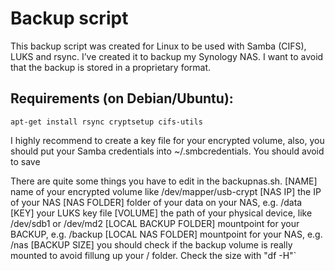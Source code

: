 Backup script
=============

This backup script was created for Linux to be used with Samba (CIFS), LUKS and rsync. I’ve created it to backup my Synology NAS. I want to avoid that the backup is stored in a proprietary format.

Requirements (on Debian/Ubuntu):
--------------------------------
`apt-get install rsync cryptsetup cifs-utils`

I highly recommend to create a key file for your encrypted volume, also, you should put your Samba credentials into ~/.smbcredentials. You should avoid to save 

There are quite some things you have to edit in the backupnas.sh.
    [NAME]                 name of your encrypted volume like /dev/mapper/usb-crypt
    [NAS IP]               the IP of your NAS
    [NAS FOLDER]           folder of your data on your NAS, e.g. /data           
    [KEY]                  your LUKS key file
    [VOLUME]               the path of your physical device, like /dev/sdb1 or /dev/md2
    [LOCAL BACKUP FOLDER]  mountpoint for your BACKUP, e.g. /backup
    [LOCAL NAS FOLDER]     mountpoint for your NAS, e.g. /nas
    [BACKUP SIZE]          you should check if the backup volume is really mounted to
                           avoid fillung up your / folder. Check the size with "df -H"`
